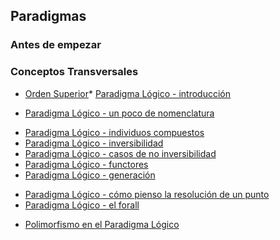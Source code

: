 Paradigmas
----------

### Antes de empezar

### Conceptos Transversales

-   [Orden Superior](orden-superior.md)\* [Paradigma Lógico - introducción](paradigma-logico---introduccion.md)

<!-- -->

-   [Paradigma Lógico - un poco de nomenclatura](paradigma-logico---un-poco-de-nomenclatura.md)

<!-- -->

-   [Paradigma Lógico - individuos compuestos](paradigma-logico---individuos-compuestos.md)
-   [Paradigma Lógico - inversibilidad](paradigma-logico---inversibilidad.md)
-   [Paradigma Lógico - casos de no inversibilidad](paradigma-logico---casos-de-no-inversibilidad.md)
-   [Paradigma Lógico - functores](paradigma-logico---functores.md)
-   [Paradigma Lógico - generación](paradigma-logico---generacion.md)

<!-- -->

-   [Paradigma Lógico - cómo pienso la resolución de un punto](paradigma-logico---como-pienso-la-resolucion-de-un-punto.md)
-   [Paradigma Lógico - el forall](paradigma-logico---el-forall.md)

<!-- -->

-   [Polimorfismo en el Paradigma Lógico](polimorfismo-en-el-paradigma-logico.md)

